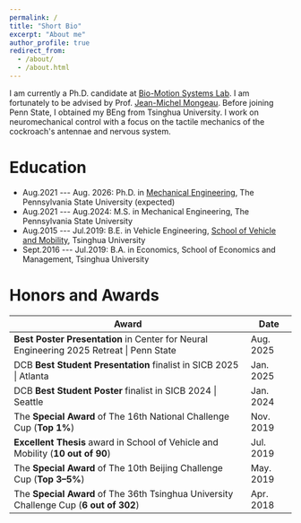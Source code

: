 ```yaml
---
permalink: /
title: "Short Bio"
excerpt: "About me"
author_profile: true
redirect_from: 
  - /about/
  - /about.html
---
```

I am currently a Ph.D. candidate at [Bio-Motion Systems Lab](https://sites.psu.edu/mongeau/). I am fortunately to be advised by Prof. [Jean-Michel Mongeau](https://sites.psu.edu/mongeau/PIbio/). Before joining Penn State, I obtained my BEng from Tsinghua University. I work on neuromechanical control with a focus on the tactile mechanics of the cockroach's antennae and nervous system.


Education
======
* Aug.2021 --- Aug. 2026: Ph.D. in [Mechanical Engineering](https://www.me.psu.edu/), The Pennsylvania State University (expected)
* Aug.2021 --- Aug.2024: M.S. in Mechanical Engineering, The Pennsylvania State University
* Aug.2015 --- Jul.2019: B.E. in Vehicle Engineering, [School of Vehicle and Mobility](http://www.svm.tsinghua.edu.cn/index.html), Tsinghua University
* Sept.2016 --- Jul.2019: B.A. in Economics, School of Economics and Management, Tsinghua University

Honors and Awards
======
| Award | Date |
|-------|------|
| **Best Poster Presentation** in Center for Neural Engineering 2025 Retreat \| Penn State | Aug. 2025 |
| DCB **Best Student Presentation** finalist in SICB 2025 \| Atlanta | Jan. 2025 |
| DCB **Best Student Poster** finalist in SICB 2024 \| Seattle | Jan. 2024 |
| The **Special Award** of The 16th National Challenge Cup (**Top 1%**) | Nov. 2019 |
| **Excellent Thesis** award in School of Vehicle and Mobility (**10 out of 90**) | Jul. 2019 |
| The **Special Award** of The 10th Beijing Challenge Cup (**Top 3–5%**) | May. 2019 |
| The **Special Award** of The 36th Tsinghua University Challenge Cup (**6 out of 302**) | Apr. 2018 |


<script>
document.write("Last modifid at: "+document.lastModified+"" )
</script>
